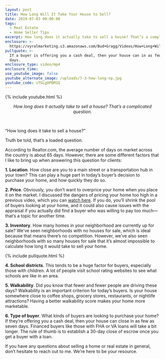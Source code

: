 ```yaml
---
layout: post
title: How Long Will It Take Your House to Sell?
date: 2019-07-03 00:00:00
tags:
  - Real Estate
  - Home Seller Tips
excerpt: How long does it actually take to sell a house? That’s a complicated question.
enclosure: >-
  https://vyralmarketing.s3.amazonaws.com/Bud+Gragg/Videos/How+Long+Will+It+Take+Your+House+to+Sell_.mp4
pullquote: >-
  If a buyer is offering you a cash deal, then your house can in as few as seven
  days.
enclosure_type: video/mp4
enclosure_time:
use_youtube_image: false
youtube_alternate_image: /uploads/7-3-how-long-np.jpg
youtube_code: vTGLgOP0M1Q
---
```


{% include youtube.html %}

<center><em>How long does it actually take to sell a house? That&rsquo;s a complicated question.</em></center>

&nbsp;

“How long does it take to sell a house?”

Truth be told, that’s a loaded question.

According to Realtor.com, the average number of days on market across the country is about 65 days. However, there are some different factors that I like to bring up when answering this question for clients:

**1\. Location**. How close are you to a main street or a transportation hub in your town? This can play a huge part in today’s buyer’s decision to purchase your home, and how quickly they do so.

**2\. Price**. Obviously, you don’t want to overprice your home when you place it on the market. I discussed the dangers of pricing your home too high in a previous video, which you can <u><a target="_blank" href="https://budandkristin.com/what-happens-when-you-overprice-your-home.html">watch here</a></u>. If you do, you’ll shrink the pool of buyers looking at your home, and it could also cause issues with the appraisal if you actually did find a buyer who was willing to pay too much—that’s a topic for another time.

**3\. Inventory**. How many homes in your neighborhood are currently up for sale? We’ve seen neighborhoods with no houses for sale, which is ideal because that means there’s no competition. However, we’ve also seen neighborhoods with so many houses for sale that it’s almost impossible to calculate how long it would take to sell your home.

{% include pullquote.html %}

**4\. School districts**. This tends to be a huge factor for buyers, especially those with children. A lot of people visit school rating websites to see what schools are like in an area.

**5\. Walkability**. Did you know that fewer and fewer people are driving these days? Walkability is an important criterion for today’s buyers. Is your house somewhere close to coffee shops, grocery stores, restaurants, or nightlife attractions? Having a better walkability score makes your home more marketable.

**6\. Type of buyer**. What kinds of buyers are looking to purchase your home? If they’re offering you a cash deal, then your house can close in as few as seven days. Financed buyers like those with FHA or VA loans will take a bit longer. The rule of thumb is to establish a 30-day close of escrow once you get a buyer with a loan.

If you have any questions about selling a home or real estate in general, don’t hesitate to reach out to me. We’re here to be your resource.